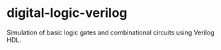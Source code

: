 # digital-logic-verilog
Simulation of basic logic gates and combinational circuits using Verilog HDL.
